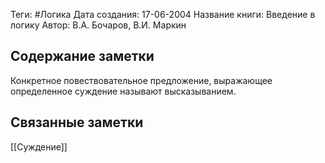 Теги: #Логика
Дата создания: 17-06-2004
Название книги: Введение в логику
Автор: В.А. Бочаров, В.И. Маркин
## Содержание заметки
Конкретное повествовательное предложение, выражающее определенное суждение называют высказыванием.

## Связанные заметки
[[Суждение]]